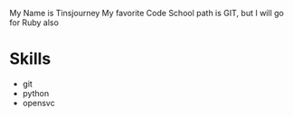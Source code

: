 My Name is Tinsjourney
My favorite Code School path is GIT, but I will go for Ruby also

Skills
======
* git
* python
* opensvc
